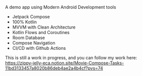 A demo app using Modern Android Development tools
- Jetpack Compose
- 100% Kotlin
- MVVM with Clean Architecture
- Kotlin Flows and Coroutines
- Room Database
- Compose Navigation
- CI/CD with Github Actions

This is still a work in progress, and you can follow my work here:
https://zippy-jelly-eca.notion.site/Movie-Compose-Tasks-11bd3133457a8020b86deb4ae2a4b4cf?pvs=74
